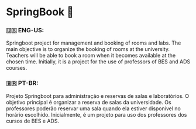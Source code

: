 # SpringBook 📅

### 🇺🇸 ENG-US: 
Springboot project for management and booking of rooms and labs.
The main objective is to organize the booking of rooms at the university.
Teachers will be able to book a room when it becomes available at the chosen time.
Initially, it is a project for the use of professors of BES and ADS courses.

### 🇧🇷 PT-BR:
Projeto Springboot para administração e reservas de salas e laboratórios.
O objetivo principal é organizar a reserva de salas da universidade.
Os professores poderão reservar uma sala quando ela estiver disponível no horário escolhido.
Inicialmente, é um projeto para uso dos professores dos cursos de BES e ADS.
